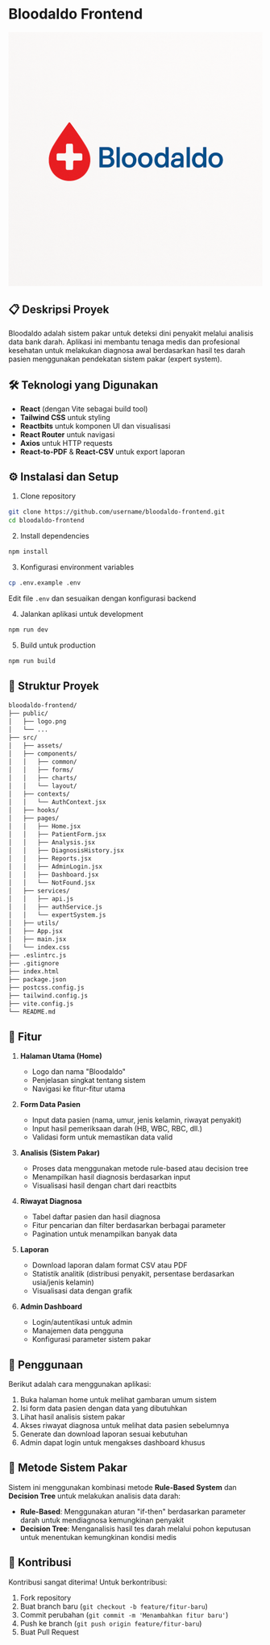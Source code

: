 # Bloodaldo Frontend

![Bloodaldo Logo](public/logo.png)

## 📋 Deskripsi Proyek

Bloodaldo adalah sistem pakar untuk deteksi dini penyakit melalui analisis data bank darah. Aplikasi ini membantu tenaga medis dan profesional kesehatan untuk melakukan diagnosa awal berdasarkan hasil tes darah pasien menggunakan pendekatan sistem pakar (expert system).

## 🛠️ Teknologi yang Digunakan

- **React** (dengan Vite sebagai build tool)
- **Tailwind CSS** untuk styling
- **Reactbits** untuk komponen UI dan visualisasi
- **React Router** untuk navigasi
- **Axios** untuk HTTP requests
- **React-to-PDF** & **React-CSV** untuk export laporan

## ⚙️ Instalasi dan Setup

1. Clone repository

```bash
git clone https://github.com/username/bloodaldo-frontend.git
cd bloodaldo-frontend
```

2. Install dependencies

```bash
npm install
```

3. Konfigurasi environment variables

```bash
cp .env.example .env
```

Edit file `.env` dan sesuaikan dengan konfigurasi backend

4. Jalankan aplikasi untuk development

```bash
npm run dev
```

5. Build untuk production

```bash
npm run build
```

## 📁 Struktur Proyek

```
bloodaldo-frontend/
├── public/
│   ├── logo.png
│   └── ...
├── src/
│   ├── assets/
│   ├── components/
│   │   ├── common/
│   │   ├── forms/
│   │   ├── charts/
│   │   └── layout/
│   ├── contexts/
│   │   └── AuthContext.jsx
│   ├── hooks/
│   ├── pages/
│   │   ├── Home.jsx
│   │   ├── PatientForm.jsx
│   │   ├── Analysis.jsx
│   │   ├── DiagnosisHistory.jsx
│   │   ├── Reports.jsx
│   │   ├── AdminLogin.jsx
│   │   ├── Dashboard.jsx
│   │   └── NotFound.jsx
│   ├── services/
│   │   ├── api.js
│   │   ├── authService.js
│   │   └── expertSystem.js
│   ├── utils/
│   ├── App.jsx
│   ├── main.jsx
│   └── index.css
├── .eslintrc.js
├── .gitignore
├── index.html
├── package.json
├── postcss.config.js
├── tailwind.config.js
├── vite.config.js
└── README.md
```

## 🌟 Fitur

1. **Halaman Utama (Home)**

   - Logo dan nama "Bloodaldo"
   - Penjelasan singkat tentang sistem
   - Navigasi ke fitur-fitur utama

2. **Form Data Pasien**

   - Input data pasien (nama, umur, jenis kelamin, riwayat penyakit)
   - Input hasil pemeriksaan darah (HB, WBC, RBC, dll.)
   - Validasi form untuk memastikan data valid

3. **Analisis (Sistem Pakar)**

   - Proses data menggunakan metode rule-based atau decision tree
   - Menampilkan hasil diagnosis berdasarkan input
   - Visualisasi hasil dengan chart dari reactbits

4. **Riwayat Diagnosa**

   - Tabel daftar pasien dan hasil diagnosa
   - Fitur pencarian dan filter berdasarkan berbagai parameter
   - Pagination untuk menampilkan banyak data

5. **Laporan**

   - Download laporan dalam format CSV atau PDF
   - Statistik analitik (distribusi penyakit, persentase berdasarkan usia/jenis kelamin)
   - Visualisasi data dengan grafik

6. **Admin Dashboard**
   - Login/autentikasi untuk admin
   - Manajemen data pengguna
   - Konfigurasi parameter sistem pakar

## 🚀 Penggunaan

Berikut adalah cara menggunakan aplikasi:

1. Buka halaman home untuk melihat gambaran umum sistem
2. Isi form data pasien dengan data yang dibutuhkan
3. Lihat hasil analisis sistem pakar
4. Akses riwayat diagnosa untuk melihat data pasien sebelumnya
5. Generate dan download laporan sesuai kebutuhan
6. Admin dapat login untuk mengakses dashboard khusus

## 📝 Metode Sistem Pakar

Sistem ini menggunakan kombinasi metode **Rule-Based System** dan **Decision Tree** untuk melakukan analisis data darah:

- **Rule-Based**: Menggunakan aturan "if-then" berdasarkan parameter darah untuk mendiagnosa kemungkinan penyakit
- **Decision Tree**: Menganalisis hasil tes darah melalui pohon keputusan untuk menentukan kemungkinan kondisi medis

## 🤝 Kontribusi

Kontribusi sangat diterima! Untuk berkontribusi:

1. Fork repository
2. Buat branch baru (`git checkout -b feature/fitur-baru`)
3. Commit perubahan (`git commit -m 'Menambahkan fitur baru'`)
4. Push ke branch (`git push origin feature/fitur-baru`)
5. Buat Pull Request
